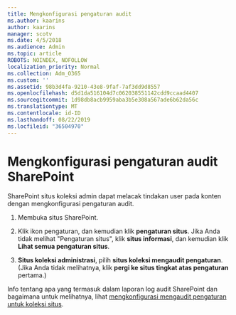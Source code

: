 ```yaml
---
title: Mengkonfigurasi pengaturan audit
ms.author: kaarins
author: kaarins
manager: scotv
ms.date: 4/5/2018
ms.audience: Admin
ms.topic: article
ROBOTS: NOINDEX, NOFOLLOW
localization_priority: Normal
ms.collection: Adm_O365
ms.custom: ''
ms.assetid: 98b3d4fa-9210-43e8-9faf-7af3dd9d8557
ms.openlocfilehash: d5d1da516104d7c062038551142cdd9ccaad4407
ms.sourcegitcommit: 1d98db8acb9959aba3b5e308a567ade6b62da56c
ms.translationtype: MT
ms.contentlocale: id-ID
ms.lasthandoff: 08/22/2019
ms.locfileid: "36504970"
---
```

# <a name="configure-sharepoint-audit-settings"></a>Mengkonfigurasi pengaturan audit SharePoint

SharePoint situs koleksi admin dapat melacak tindakan user pada konten dengan mengkonfigurasi pengaturan audit.
  
1. Membuka situs SharePoint.
    
2. Klik ikon pengaturan, dan kemudian klik **pengaturan situs**. Jika Anda tidak melihat "Pengaturan situs", klik **situs informasi**, dan kemudian klik **Lihat semua pengaturan situs**.
    
3. **Situs koleksi administrasi**, pilih **situs koleksi mengaudit pengaturan**. (Jika Anda tidak melihatnya, klik **pergi ke situs tingkat atas pengaturan** pertama.) 
    
Info tentang apa yang termasuk dalam laporan log audit SharePoint dan bagaimana untuk melihatnya, lihat [mengkonfigurasi mengaudit pengaturan untuk koleksi situs](https://go.microsoft.com/fwlink/?linkid=404050).
  

